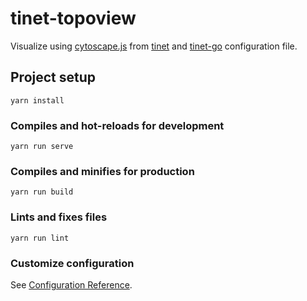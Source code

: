 # tinet-topoview

Visualize using [cytoscape.js](https://js.cytoscape.org/) from [tinet](https://github.com/slankdev/tinet) and [tinet-go](https://github.com/ak1ra24/tinet-go) configuration file.

## Project setup

```
yarn install
```

### Compiles and hot-reloads for development

```
yarn run serve
```

### Compiles and minifies for production

```
yarn run build
```

### Lints and fixes files

```
yarn run lint
```

### Customize configuration

See [Configuration Reference](https://cli.vuejs.org/config/).
